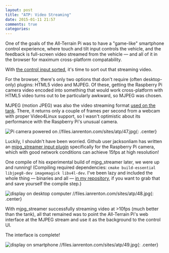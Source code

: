 ```yaml
---
layout: post
title: "ATP: Video Streaming"
date: 2015-01-11 21:57
comments: true
categories:
---
```


One of the goals of the All-Terrain Pi was to have a "game-like" smartphone control experience, where touch and tilt input controls the vehicle, and the feedback is full-screen video streamed from the vehicle &mdash; and all of it in the browser for maximum cross-platform compatability.

With [the control input sorted](../atp-smartphone-control), it's time to sort out that streaming video.

For the browser, there's only two options that don't require (often desktop-only) plugins: HTML5 video and MJPEG. Of these, getting the Raspberry Pi camera video encoded into something that would work cross-platform with HTML5 video turns out to be particularly awkward, so MJPEG was chosen.

MJPEG (motion JPEG) was also the video streaming format [used on the tank](http://robots.ianrenton.com/day-14-video-streaming/). There, it returns only a couple of frames per second from a webcam with proper Video4Linux support, so I wasn't optimistic about its performance with the Raspberry Pi's unusual camera.

![Pi camera powered on //files.ianrenton.com/sites/atp/47.jpg](Raspberry){: .center}

Luckily, I shouldn't have been worried. Github user jacksonliam has written an [mjpg_streamer input plugin](https://github.com/jacksonliam/mjpg-streamer) specifically for the Raspberry Pi camera, which with good network conditions can achieve 15fps at high resolution!

One compile of his experimental build of mjpg_streamer later, we were up and running! (Compiling required dependencies: `cmake build-essential libjpeg8-dev imagemagick libv4l-dev`. I've been lazy and included the whole thing &mdash; binaries and all &mdash; [in my repository](https://github.com/ianrenton/All-Terrain-Pi/tree/master/home/pi/mjpg-streamer-experimental), if you want to grab that and save yourself the compile step.)

![display on desktop computer //files.ianrenton.com/sites/atp/48.jpg](mjpg_streamer){: .center}

With mjpg_streamer successfully streaming video at >10fps (much better than the tank), all that remained was to point the All-Terrain Pi's web interface at the MJPEG stream and use it as the background to the control UI.

The interface is complete!

![display on smartphone //files.ianrenton.com/sites/atp/49.jpg](mjpg_streamer){: .center}
